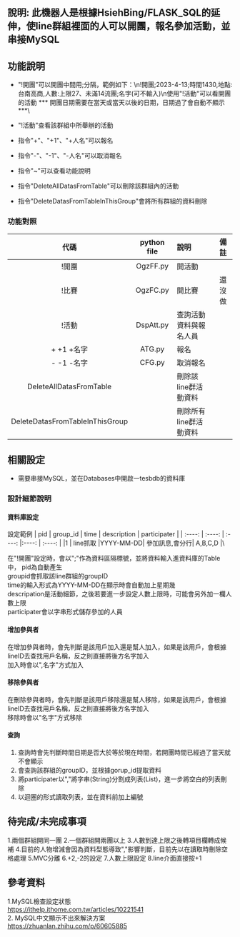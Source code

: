 ## 說明: 此機器人是根據HsiehBing/FLASK_SQL的延伸，使line群組裡面的人可以開團，報名參加活動，並串接MySQL

## 功能說明

* "!開團"可以開團中間用;分隔，範例如下：\n!開團;2023-4-13;時間1430,地點:台南高商,人數:上限27、未滿14流團;名字(可不輸入)\n使用"!活動"可以看開團的活動
*** 開團日期需要在當天或當天以後的日期，日期過了會自動不顯示 ***\
* "!活動"查看該群組中所舉辦的活動

* 指令"+"、"+1"、"+人名"可以報名

* 指令"-"、"-1"、"-人名"可以取消報名

* 指令"~"可以查看功能說明

* 指令"DeleteAllDatasFromTable"可以刪除該群組內的活動

* 指令"DeleteDatasFromTableInThisGroup"會將所有群組的資料刪除

### 功能對照

  | 代碼                              | python file | 說明                  |  備註    |
  | :----:                           | :----:       | :----                 |:----:   |
  | !開團                             | OgzFF.py    | 開活動                 |         |
  | !比賽                             | OgzFC.py    | 開比賽                 | 還沒做   |
  | !活動                             | DspAtt.py   | 查詢活動資料與報名人員  |          |
  | + +1 +名字                        | ATG.py      | 報名                   |         |
  | - -1 -名字                        | CFG.py      | 取消報名               |          |
  | DeleteAllDatasFromTable          |              | 刪除該line群活動資料    |         |
  | DeleteDatasFromTableInThisGroup  |              | 刪除所有line群活動資料  |          |\


## 相關設定

* 需要串接MySQL，並在Databases中開啟一tesbdb的資料庫


### 設計細節說明
#### 資料庫設定
設定範例
| pid    | group_id | time   |  description |  participater |
| :----: | :----:   | :----: |:----:        |  :----:       |
|1       | line抓取 |YYYY-MM-DD| 參加訊息,會分行| A,B,C,D     |\

在"!開團"設定時，會以";"作為資料區隔標號，並將資料輸入進資料庫的Table中，
pid為自動產生 \
groupid會抓取該line群組的groupID  \
time的輸入形式為YYYY-MM-DD在顯示時會自動加上星期幾 \
descripation是活動細節，之後若要進一步設定人數上限時，可能會另外加一欄人數上限 \
participater會以字串形式儲存參加的人員

#### 增加參與者
在增加參與者時，會先判斷是該用戶加入還是幫人加入，如果是該用戶，會根據lineID去查找用戶名稱，反之則直接將後方名字加入 \
加入時會以",名字"方式加入

#### 移除參與者
在刪除參與者時，會先判斷是該用戶移除還是幫人移除，如果是該用戶，會根據lineID去查找用戶名稱，反之則直接將後方名字加入 \
移除時會以"名字"方式移除

#### 查詢
1. 查詢時會先判斷時間日期是否大於等於現在時間，若開團時間已經過了當天就不會顯示 
2. 會查詢該群組的groupID，並根據gorup_id提取資料
3. 將participater以","將字串(String)分割成列表(List)，進一步將空白的列表刪除
4. 以迴圈的形式讀取列表，並在資料前加上編號

## 待完成/未完成事項

1.兩個群組開同一團
2.一個群組開兩團以上
3.人數到達上限之後轉項目欄轉成候補
4.目前的人物增減會因為資料型態導致","影響判斷，目前先以在讀取時刪除空格處理
5.MVC分離
6.+2,-2的設定
7.人數上限設定
8.line介面直接按+1
## 參考資料
1.MySQL檢查設定狀態 \
https://ithelp.ithome.com.tw/articles/10221541 \
2. MySQL中文顯示不出來解決方案 \
https://zhuanlan.zhihu.com/p/60605885

